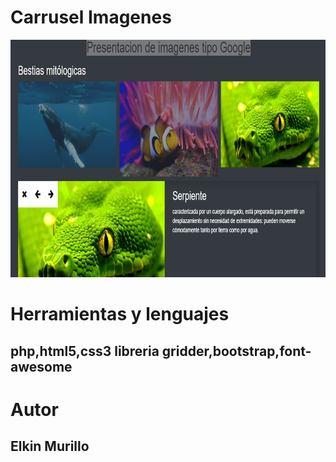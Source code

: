 # Carrusel Imagenes

<img height='380' src='img/readme.png' alt='Imagen Animales'>

# Herramientas y lenguajes
## php,html5,css3 libreria gridder,bootstrap,font-awesome

# Autor
## Elkin Murillo